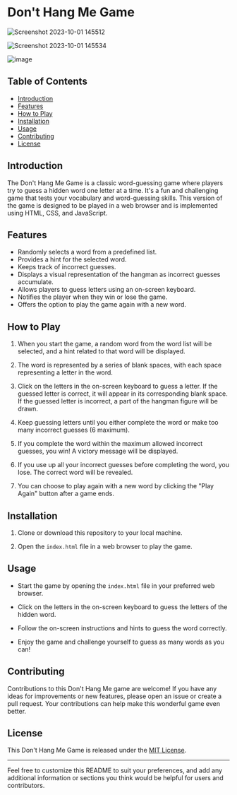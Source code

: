 # Don't Hang Me Game
![Screenshot 2023-10-01 145512](https://github.com/YawBoah/Don-t-hang-me-game/assets/126890146/9110ba0a-7e2b-44f0-8019-d2d09c00782b)

![Screenshot 2023-10-01 145534](https://github.com/YawBoah/Don-t-hang-me-game/assets/126890146/6b54003e-9efd-4cc1-a351-c50695d7b31a)

![image](https://github.com/YawBoah/Don-t-hang-me-game/assets/126890146/7c5b8e67-d84e-44b1-91a3-9eec0e6f00eb)

## Table of Contents
- [Introduction](#introduction)
- [Features](#features)
- [How to Play](#how-to-play)
- [Installation](#installation)
- [Usage](#usage)
- [Contributing](#contributing)
- [License](#license)

## Introduction

The Don't Hang Me Game is a classic word-guessing game where players try to guess a hidden word one letter at a time. It's a fun and challenging game that tests your vocabulary and word-guessing skills. This version of the game is designed to be played in a web browser and is implemented using HTML, CSS, and JavaScript.

## Features

- Randomly selects a word from a predefined list.
- Provides a hint for the selected word.
- Keeps track of incorrect guesses.
- Displays a visual representation of the hangman as incorrect guesses accumulate.
- Allows players to guess letters using an on-screen keyboard.
- Notifies the player when they win or lose the game.
- Offers the option to play the game again with a new word.

## How to Play

1. When you start the game, a random word from the word list will be selected, and a hint related to that word will be displayed.

2. The word is represented by a series of blank spaces, with each space representing a letter in the word.

3. Click on the letters in the on-screen keyboard to guess a letter. If the guessed letter is correct, it will appear in its corresponding blank space. If the guessed letter is incorrect, a part of the hangman figure will be drawn.

4. Keep guessing letters until you either complete the word or make too many incorrect guesses (6 maximum).

5. If you complete the word within the maximum allowed incorrect guesses, you win! A victory message will be displayed.

6. If you use up all your incorrect guesses before completing the word, you lose. The correct word will be revealed.

7. You can choose to play again with a new word by clicking the "Play Again" button after a game ends.

## Installation

1. Clone or download this repository to your local machine.

2. Open the `index.html` file in a web browser to play the game.

## Usage

- Start the game by opening the `index.html` file in your preferred web browser.

- Click on the letters in the on-screen keyboard to guess the letters of the hidden word.

- Follow the on-screen instructions and hints to guess the word correctly.

- Enjoy the game and challenge yourself to guess as many words as you can!

## Contributing

Contributions to this Don't Hang Me game are welcome! If you have any ideas for improvements or new features, please open an issue or create a pull request. Your contributions can help make this wonderful game even better.

## License

This Don't Hang Me Game is released under the [MIT License](LICENSE).

---

Feel free to customize this README to suit your preferences, and add any additional information or sections you think would be helpful for users and contributors.
